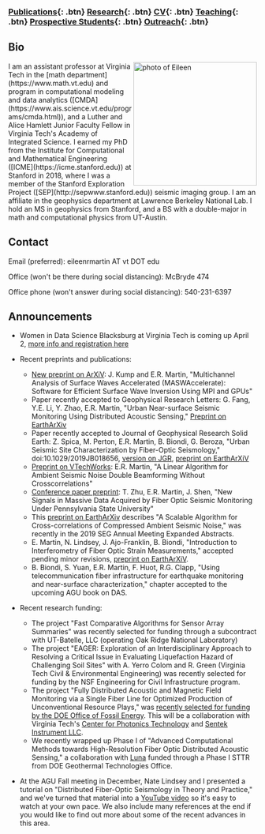 ### [Publications](/publications){: .btn}     [Research](/research){: .btn}      [CV](/docs/ermartin_CV.pdf){: .btn}       [Teaching](/teaching){: .btn} 	[Prospective Students](/prospectiveStudents){: .btn}	[Outreach](/outreach){: .btn}

## Bio

<img src="https://eileenrmartin.github.io/img/eileen.jpg" alt="photo of Eileen" align="right" style="width: 250px;"/>
I am an assistant professor at Virginia Tech in the [math department](https://www.math.vt.edu) and program in computational modeling and data analytics ([CMDA](https://www.ais.science.vt.edu/programs/cmda.html)), and a Luther and Alice Hamlett Junior Faculty Fellow in Virginia Tech's Academy of Integrated Science. I earned my PhD from the Institute for Computational and Mathematical Engineering ([ICME](https://icme.stanford.edu)) at Stanford in 2018, where I was a member of the Stanford Exploration Project ([SEP](http://sepwww.stanford.edu)) seismic imaging group. I am an affiliate in the geophysics department at Lawrence Berkeley National Lab. I hold an MS in geophysics from Stanford, and a BS with a double-major in math and computational physics from UT-Austin.  

## Contact

Email (preferred): eileenrmartin AT vt DOT edu   

Office (won't be there during social distancing): McBryde 474   

Office phone (won't answer during social distancing): 540-231-6397 

## Announcements

* Women in Data Science Blacksburg at Virginia Tech is coming up April 2, [more info and registration here](https://sites.google.com/vt.edu/wids-bburg-vt-2020)

* Recent preprints and publications:
  * [New preprint on ArXiV](https://arxiv.org/abs/2003.02256): J. Kump and E.R. Martin, "Multichannel Analysis of Surface Waves Accelerated (MASWAccelerate): Software for Efficient Surface Wave Inversion Using MPI and GPUs" 
  * Paper recently accepted to Geophysical Research Letters: G. Fang, Y.E. Li, Y. Zhao, E.R. Martin, "Urban Near-surface Seismic Monitoring Using Distributed Acoustic Sensing," [Preprint on EarthArXiv](https://eartharxiv.org/7n6ub/)
  * Paper recently accepted to Journal of Geophysical Research Solid Earth: Z. Spica, M. Perton, E.R. Martin, B. Biondi, G. Beroza, "Urban Seismic Site Characterization by Fiber-Optic Seismology," doi:10.1029/2019JB018656, [version on JGR](https://agupubs.onlinelibrary.wiley.com/doi/abs/10.1029/2019JB018656), [preprint on EarthArXiV](https://eartharxiv.org/j8vn9/)
  * [Preprint on VTechWorks](https://vtechworks.lib.vt.edu/handle/10919/96246): E.R. Martin, "A Linear Algorithm for Ambient Seismic Noise Double Beamforming Without Crosscorrelations"
  * [Conference paper preprint](https://sites.psu.edu/tzhu/files/2019/08/ZhuMartinShen2019_fiber.pdf): T. Zhu, E.R. Martin, J. Shen, "New Signals in Massive Data Acquired by Fiber Optic Seismic Monitoring Under Pennsylvania State University"
  * This [preprint on EarthArXiv](https://eartharxiv.org/sx9zt/) describes "A Scalable Algorithm for Cross-correlations of Compressed Ambient Seismic Noise," was recently in the 2019 SEG Annual Meeting Expanded Abstracts. 
  * E. Martin, N. Lindsey, J. Ajo-Franklin, B. Biondi, "Introduction to Interferometry of Fiber Optic Strain Measurements," accepted pending minor revisions, [preprint on EarthArXiV](https://eartharxiv.org/s2tjd/). 
  * B. Biondi, S. Yuan, E.R. Martin, F. Huot, R.G. Clapp, "Using telecommunication fiber infrastructure for earthquake monitoring and near-surface characterization," chapter accepted to the upcoming AGU book on DAS.


* Recent research funding:
  * The project "Fast Comparative Algorithms for Sensor Array Summaries" was recently selected for funding through a subcontract with UT-Batelle, LLC (operating Oak Ridge National Laboratory)
  * The project "EAGER: Exploration of an Interdisciplinary Approach to Resolving a Critical Issue in Evaluating Liquefaction Hazard of Challenging Soil Sites" with A. Yerro Colom and R. Green (Virginia Tech Civil & Environmental Engineering) was recently selected for funding by the NSF Engineering for Civil Infrastructure program.
  * The project "Fully Distributed Acoustic and Magnetic Field Monitoring via a Single Fiber Line for Optimized Production of Unconventional Resource Plays," was [recently selected for funding by the DOE Office of Fossil Energy](https://www.energy.gov/fe/project-selections-advanced-technologies-recovery-unconventional-oil-gas-resources). This will be a collaboration with Virginia Tech's [Center for Photonics Technology](https://photonics.ece.vt.edu/) and [Sentek Instrument LLC](http://www.sentekinstrument.com/).
  * We recently wrapped up Phase I of "Advanced Computational Methods towards High-Resolution Fiber Optic Distributed Acoustic Sensing,"  a collaboration with [Luna](https://lunainc.com/) funded through a Phase I STTR from DOE Geothermal Technologies Office. 
  




* At the AGU Fall meeting in December, Nate Lindsey and I presented a tutorial on "Distributed Fiber-Optic Seismology in Theory and Practice," and we've turned that material into a [YouTube video](https://youtu.be/LAcQ44YRMuM) so it's easy to watch at your own pace. We also include many references at the end if you would like to find out more about some of the recent advances in this area.


